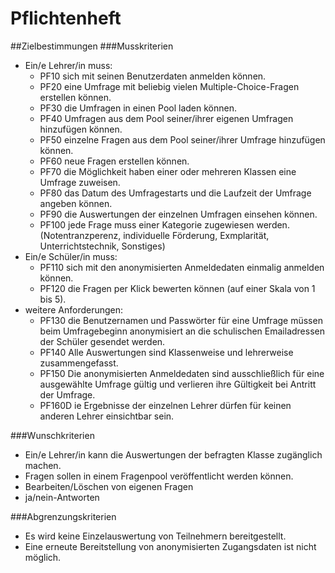 # Pflichtenheft
##Zielbestimmungen
###Musskriterien
* Ein/e Lehrer/in muss:
	* PF10 sich mit seinen Benutzerdaten anmelden können.
	* PF20 eine Umfrage mit beliebig vielen Multiple-Choice-Fragen erstellen können.
	* PF30 die Umfragen in einen Pool laden können.
	* PF40 Umfragen aus dem Pool seiner/ihrer eigenen Umfragen hinzufügen können.
	* PF50 einzelne Fragen aus dem Pool seiner/ihrer Umfrage hinzufügen können.
	* PF60 neue Fragen erstellen können.
	* PF70 die Möglichkeit haben einer oder mehreren Klassen eine Umfrage zuweisen.
	* PF80 das Datum des Umfragestarts und die Laufzeit der Umfrage angeben können.
	* PF90 die Auswertungen der einzelnen Umfragen einsehen können.
	* PF100 jede Frage muss einer Kategorie zugewiesen werden. (Notentranzperenz, individuelle Förderung, Exmplarität, Unterrichtstechnik, Sonstiges)
* Ein/e Schüler/in muss:
	* PF110 sich mit den anonymisierten  Anmeldedaten einmalig anmelden können.
	* PF120 die Fragen per Klick bewerten können (auf einer Skala von 1 bis 5).
* weitere Anforderungen:
	* PF130 die Benutzernamen und Passwörter für eine Umfrage müssen beim Umfragebeginn anonymisiert an die schulischen Emailadressen der Schüler gesendet werden.
	* PF140 Alle Auswertungen sind Klassenweise und lehrerweise zusammengefasst.
	* PF150 Die anonymisierten Anmeldedaten sind ausschließlich für eine ausgewählte Umfrage gültig und verlieren ihre Gültigkeit bei Antritt der Umfrage.
	* PF160D ie Ergebnisse der einzelnen Lehrer dürfen für keinen anderen Lehrer einsichtbar sein.

###Wunschkriterien
* Ein/e Lehrer/in kann die Auswertungen der befragten Klasse zugänglich machen.
* Fragen sollen in einem Fragenpool veröffentlicht werden können.
* Bearbeiten/Löschen von eigenen Fragen
* ja/nein-Antworten

###Abgrenzungskriterien
* Es wird keine Einzelauswertung von Teilnehmern bereitgestellt. 
* Eine erneute Bereitstellung von anonymisierten Zugangsdaten ist nicht möglich.



